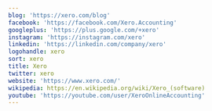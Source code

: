 ```yaml
---
blog: 'https://xero.com/blog'
facebook: 'https://facebook.com/Xero.Accounting'
googleplus: 'https://plus.google.com/+xero'
instagram: 'https://instagram.com/xero'
linkedin: 'https://linkedin.com/company/xero'
logohandle: xero
sort: xero
title: Xero
twitter: xero
website: 'https://www.xero.com/'
wikipedia: https://en.wikipedia.org/wiki/Xero_(software)
youtube: 'https://youtube.com/user/XeroOnlineAccounting'
---
```


